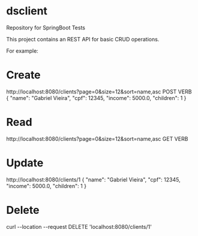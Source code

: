 # dsclient
Repository for SpringBoot Tests

This project contains an REST API for basic CRUD operations.

For example:
# Create 
http://localhost:8080/clients?page=0&size=12&sort=name,asc POST VERB
{
    "name": "Gabriel Vieira",
    "cpf": 12345,
    "income": 5000.0,
    "children": 1
}

# Read
http://localhost:8080/clients?page=0&size=12&sort=name,asc GET VERB


# Update
http://localhost:8080/clients/1
{
    "name": "Gabriel Vieira",
    "cpf": 12345,
    "income": 5000.0,
    "children": 1
}

# Delete 
curl --location --request DELETE 'localhost:8080/clients/1' 


